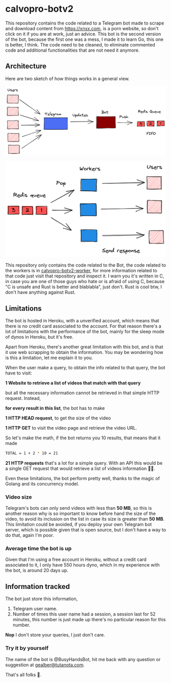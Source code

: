 # calvopro-botv2

This repository contains the code related to a Telegram bot made to scrape and download
content from <https://xnxx.com>, is a porn website, so don't click on it if you are at work, just an advice. This bot is the second version of the bot, because the first one was a mess, I made it to learn Go, this one is better, I think. The code need to be cleaned, to eliminate commented code and additional functionalities that are not need it anymore.

## Architecture

Here are two sketch of how things works in a general view.

![Bot arch](./bot.png)

![Worker arch](./worker.png)

This repository only contains the code related to the Bot, the code related to the workers is in [calvopro-botv2-worker](https://github.com/Gealber/calvopro-botv2-worker), for more information related to that code just visit that repository and inspect it. I warn you it's written in C, in case you are one of those guys who hate or is afraid of using C, because "C is unsafe and Rust is better and blablabla", just don't. Rust is cool btw, I don't have anything against Rust.

## Limitations

The bot is hosted in Heroku, with a unverified account, which means that there is no credit card associated to the account. For that reason there's a lot of limitations with the performance of the bot, mainly for the sleep mode of dynos in Heroku, but it's free.

Apart from Heroku, there's another great limitation with this bot, and is that it use web scrapping to obtain the information. You may be wondering how is this a limitation, let me explain it to you.

When the user make a query, to obtain the info related to that query, the bot have to visit:

**1 Website to retrieve a list of videos that match with that query**

but all the necessary information cannot be retrieved in that simple HTTP request. Instead,

**for every result in this list**, the bot has to make

**1 HTTP HEAD request**, to get the size of the video

**1 HTTP GET** to visit the video page and retrieve the video URL.

So let's make the math, if the bot returns you 10 results, that means that it made

```bash
TOTAL = 1 + 2 * 10 = 21
```

**21 HTTP requests** that's a lot for a simple query. With an API this would be a single GET request that would retrieve a list of videos information :man_shrugging:.

Even these limitations, the bot perform pretty well, thanks to the magic of Golang and its concurrency model.

### Video size

Telegram's bots can only send videos with less than **50 MB**, so this is another reason why is so important to know before hand the size of the video, to avoid its inclusion on the list in case its size is greater than **50 MB**. This limitation could be avoided, if you deploy your own Telegram bot server, which is possible given that is open source, but I don't have a way to do that, again I'm poor.

### Average time the bot is up

Given that I'm using a free account in Heroku, without a credit card associated to it, I only have 550 hours dyno, which in my experience
with the bot, is around 20 days up.

## Information tracked

The bot just store this information,

1. Telegram user name.
2. Number of times this user name had a session, a session last for 52 minutes, this number is just made up there's no particular reason for this number.

**Nop** I don't store your queries, I just don't care.

### Try it by yourself

The name of the bot is @BusyHandsBot, hit me back with any question or suggestion at <gealber@tutanota.com>.

That's all folks :wave:.
